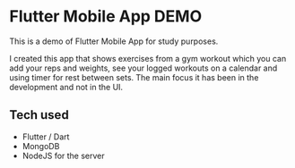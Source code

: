 # Flutter Mobile App DEMO

This is a demo of Flutter Mobile App for study purposes. 

I created this app that shows exercises from a gym workout which you can add your reps and weights, see your logged workouts on a calendar and using timer for rest between sets.
The main focus it has been in the development and not in the UI.

## Tech used

- Flutter / Dart
- MongoDB
- NodeJS for the server
